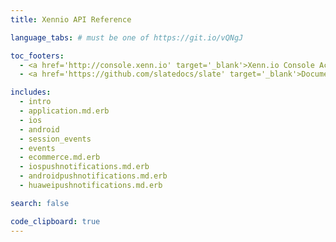 ```yaml
---
title: Xennio API Reference

language_tabs: # must be one of https://git.io/vQNgJ

toc_footers:
  - <a href='http://console.xenn.io' target='_blank'>Xenn.io Console Access</a>
  - <a href='https://github.com/slatedocs/slate' target='_blank'>Documentation Powered by Slate</a>

includes:
  - intro
  - application.md.erb
  - ios
  - android
  - session_events
  - events
  - ecommerce.md.erb
  - iospushnotifications.md.erb
  - androidpushnotifications.md.erb
  - huaweipushnotifications.md.erb

search: false

code_clipboard: true
---
```


